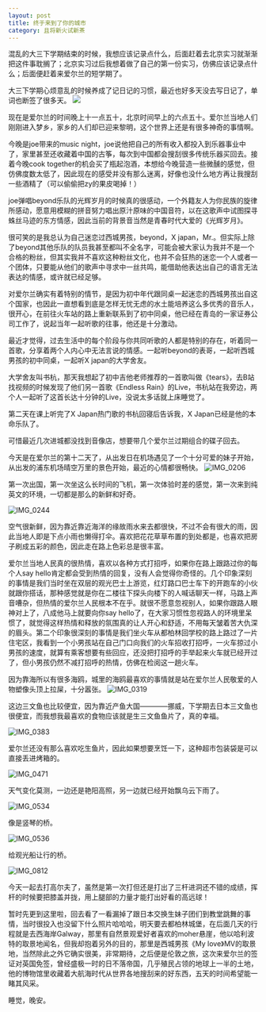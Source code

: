 ```yaml
---
layout: post
title: 终于来到了你的城市
category: 且将新火试新茶
---
```


混乱的大三下学期结束的时候，我想应该记录点什么，后面赶着去北京实习就渐渐把这件事耽搁了；北京实习过后我想着做了自己的第一份实习，仿佛应该记录点什么；后面便赶着来爱尔兰的短学期了。

大三下学期心烦意乱的时候养成了记日记的习惯，最近也好多天没去写日记了，单词也断签了很多天。
![](http://7xoc7e.com1.z0.glb.clouddn.com/16-8-12/44335845.jpg)

现在是爱尔兰的时间晚上十一点五十，北京时间早上的六点五十。爱尔兰当地人们刚刚进入梦乡，家乡的人们却已迎来黎明，这个世界上还是有很多神奇的事情啊。

今晚是joe带来的music night，joe说他把自己的所有收入都投入到乐器事业中了，家里甚至还收藏着中国的古筝，每次到中国都会搜刮很多传统乐器买回去。接着今晚cook together的机会买了瓶起泡酒，本想给今晚营造一些微醺的感觉，但仿佛度数太低了，因此现在的感受并没有那么迷离，好像也没什么地方再让我搜刮一些酒精了（可以偷偷把zy的果皮喝掉！）

joe弹唱beyond乐队的光辉岁月的时候真的很感动，一个外籍友人为你民族的旋律所感动，愿意用模糊的拼音努力唱出原汁原味的中国音符，以在这歌声中试图探寻蛛丝马迹的东方情感，因此当前的背景音当然是青春时代大爱的《光辉岁月》。

很可笑的是我总认为自己迷恋过西城男孩，beyond，X japan，Mr.。但实际上除了beyond其他乐队的队员我甚至都叫不全名字，可能会被大家认为我并不是一个合格的粉丝，但其实我并不喜欢这种粉丝文化，也并不会狂热的迷恋一个人或者一个团体，只要能从他们的歌声中寻求中一丝共鸣，能借助他表达出自己的语言无法表达的情感，或许就已经足够。

对爱尔兰确实有着特别的情节，是因为初中年代跟同桌一起迷恋的西城男孩出自这个国家，也因此一直想看到底是怎样无忧无虑的水土能培养这么多优秀的音乐人，很开心，在前往火车站的路上重新联系到了初中同桌，他已经在青岛的一家证券公司工作了，说起当年一起听歌的往事，他还是十分激动。

最近才觉得，过去生活中的每个阶段与你共同听歌的人都是特别的存在，听着同一首歌，分享着两个人内心中无法言说的情感。一起听beyond的表哥，一起听西城男孩的初中同桌，一起听X japan的大学舍友。

大学舍友叫书杭，那天我想起了初中吉他老师推荐的一首歌叫做《tears》，去B站找视频的时候发现了他们另一首歌《Endless Rain》的Live，书杭站在我旁边，两个人一起听了这首长达十分钟的Live，没说太多话就上床睡觉了。

第二天在课上听完了X Japan热门歌的书杭回寝后告诉我，X Japan已经是他的本命乐队了。

可惜最近几次进城都没找到音像店，想要带几个爱尔兰过期组合的碟子回去。

今天是在爱尔兰的第十二天了，从出发日在机场遇见了一个十分可爱的妹子开始，从出发的浦东机场晴空万里的景色开始，最近的心情都很畅快。
![IMG_0206](http://7xoc7e.com1.z0.glb.clouddn.com/16-8-12/7395767.jpg)

第一次出国，第一次坐这么长时间的飞机，第一次体验时差的感觉，第一次来到纯英文的环境，一切都是那么的新鲜和好奇。

![IMG_0244](../assets/media/IMG_0244.jpg)

空气很新鲜，因为靠近靠近海洋的缘故雨水来去都很快，不过不会有很大的雨，因此当地人即是下点小雨也懒得打伞。喜欢把花花草草布置的到处都是，也喜欢把房子刷成五彩的颜色，因此走在路上色彩总是很丰富。

爱尔兰当地人民真的很热情，喜欢以各种方式打招呼，如果你在路上跟路过你的每个人say hello肯定都会受到热情的回复，没有人会觉得你奇怪的。几个印象深刻的事情是我们当时坐在双层的观光巴士上游览，红灯路口巴士车下的开跑车的小伙就跟你搭话，那种感觉就是你在二楼往下探头向楼下的人喊话聊天一样，马路上声音嘈杂，但热情的爱尔兰人民根本不在乎。就很不愿意忽视别人，如果你跟路人眼神对上了，八成他马上就要向你say hello了，在大家习惯性忽视路人的环境里呆惯了，就觉得这样热情和释放的氛围真的让人开心和舒适，不用每天皱着苦大仇深的眉头。第二个印象很深刻的事情是我们坐火车从都柏林回学校的路上路过了一片住宅区，我看到一个小男孩站在自己门口向我们的火车招收打招呼，一火车掠过小男孩的速度，就算有乘客想要有些回应，还没把打招呼的手举起来火车就已经开过了，但小男孩仍然不减打招呼的热情，仿佛在检阅这一趟火车。

因为靠海所以有很多海鸥，城里的海鸥最喜欢的事情就是站在爱尔兰人民敬爱的人物塑像头顶上拉屎，十分嚣张。
![IMG_0319](../assets/media/IMG_0319.jpg)


这边三文鱼也比较便宜，因为靠近产鱼大国————挪威，下学期去日本三文鱼也很便宜，而我想我最喜欢的食物应该就是生三文鱼鱼片了，真的幸福。

![IMG_0383](../assets/media/IMG_0383.jpg)

爱尔兰还没有那么喜欢吃生鱼片，因此如果想要烹饪一下，这种超市包装袋是可以直接丢进烤箱的。

![IMG_0471](../assets/media/IMG_0471.jpg)

天气变化莫测，一边还是艳阳高照，另一边就已经开始飘乌云下雨了。

![IMG_0534](../assets/media/IMG_0534.jpg)

像是竖琴的桥。

![IMG_0536](../assets/media/IMG_0536.jpg)

给观光船让行的桥。

![IMG_0812](../assets/media/IMG_0812.jpg)

今天一起去打高尔夫了，虽然是第一次打但还是打出了三杆进洞还不错的成绩，挥杆的时候要把膝盖并拢，用上腿部的力量才能打出好看的高远球！

暂时先更到这里啦，回去看了一看漏掉了跟日本交换生妹子团们到教堂跳舞的事情，当时很投入也没留下什么照片哈哈哈，明天要去都柏林城堡，在后面几天的行程就是去西海岸Galway，那里有自然景观爱好者喜欢的moher悬崖，他以哈利波特的取景地闻名，但我却抱着另外的目的，那里是西城男孩《My love》MV的取景地，当然除此之外它确实很美，非常期待，之后便是伦敦之旅，这次来爱尔兰的签证对英国免签，曾经盛极一时的日不落帝国，几乎殖民占领的地球上一半的土地，他的博物馆里收藏着大航海时代从世界各地搜刮来的好东西，五天的时间希望能一睹其风采。

睡觉，晚安。




